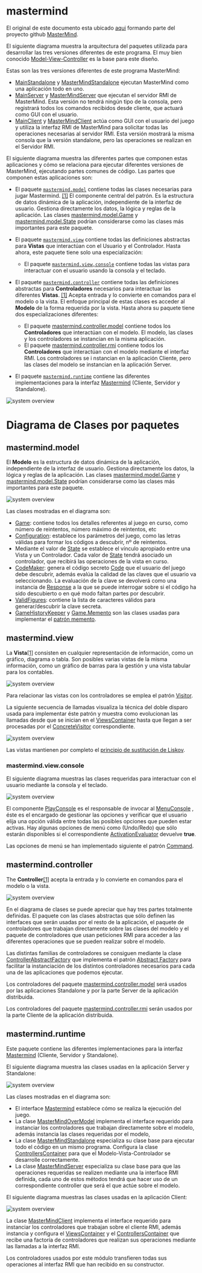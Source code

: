 # mastermind

El original de este documento esta ubicado [aqui](https://github.com/ciscoruiz/mastermind/blob/distributed/README.md) 
formando parte del proyecto github [MasterMind](https://github.com/ciscoruiz/mastermind/tree/distributed).

El siguiente diagrama muestra la arquitectura del paquetes utilizada para desarrollar las tres versiones diferentes de este programa. El
muy bien conocido [Model-View-Controller](https://en.wikipedia.org/wiki/Model%E2%80%93view%E2%80%93controller) es la
base para este diseño.

Estas son las tres versiones diferentes de este programa MasterMind:
* [MainStandalone](https://github.com/ciscoruiz/mastermind/blob/distributed/src/com/upm/master/mastermind/MainStandalone.java) 
  y [MasterMindStandalone](https://github.com/ciscoruiz/mastermind/blob/distributed/src/com/upm/master/mastermind/runtime/MasterMindStandalone.java) 
  ejecutan MasterMind como una aplicación todo en uno.
* [MainServer](https://github.com/ciscoruiz/mastermind/blob/distributed/src/com/upm/master/mastermind/MainServer.java) 
  y [MasterMindServer](https://github.com/ciscoruiz/mastermind/blob/distributed/src/com/upm/master/mastermind/runtime/MasterMindServer.java) 
  que ejecutan el servidor RMI de MasterMind. Esta versión no tendrá ningún tipo de la consola, pero registrará todos 
  los comandos recibidos desde cliente, que actuará como GUI con el usuario.
* [MainClient](https://github.com/ciscoruiz/mastermind/blob/distributed/src/com/upm/master/mastermind/MainClient.java) 
  y [MasterMindClient](https://github.com/ciscoruiz/mastermind/blob/distributed/src/com/upm/master/mastermind/runtime/MasterMindClient.java) 
  actúa como GUI con el usuario del juego y utiliza la interfaz RMI de MasterMind para solicitar todas las operaciones 
  necesarias al servidor RMI. Esta versión mostrará la misma consola que la versión standalone, pero las operaciones se 
  realizan en el Servidor RMI.

El siguiente diagrama muestra las diferentes partes que componen estas aplicaciones y cómo se relaciona para ejecutar 
diferentes versiones de MasterMind, ejecutando partes comunes de código. Las partes que componen estas aplicaciones son:

* El paquete [`mastermind.model`](#mastermindmodel) contiene todas las clases necesarias para jugar Mastermind. [[1]](https://en.wikipedia.org/wiki/Model%E2%80%93view%E2%80%93controller)
  El componente central del patrón. Es la estructura de datos dinámica de la aplicación, independiente de la interfaz 
  de usuario. Gestiona directamente los datos, la lógica y reglas de la aplicación. Las clases [mastermind.model.Game](https://github.com/ciscoruiz/mastermind/blob/distributed/src/com/upm/master/mastermind/model/Game.java)
  y [mastermind.model.State](https://github.com/ciscoruiz/mastermind/blob/distributed/src/com/upm/master/mastermind/model/State.java) 
  podrían considerarse como las clases más importantes para este paquete.

* El paquete [`mastermind.view`](#mastermindview) contiene todas las definiciones abstractas para **Vistas** que interactúan con el Usuario
  y el Controlador.  Hasta ahora, este paquete tiene solo una especialización:
  * El paquete [`mastermind.view,console`](#mastermindviewconsole) contiene todas las vistas para interactuar con el usuario usando la consola y el teclado.

* El paquete [`mastermind.controller`](#mastermindcontroller)  contiene todas las definiciones abstractas para **Controladores** necesarios para interactuar
  las diferentes **Vistas**. [[1]](https://en.wikipedia.org/wiki/Model%E2%80%93view%E2%80%93controller) Acepta entrada y
  lo convierte en comandos para el modelo o la vista. El enfoque principal de estas clases es acceder al **Modelo** de la 
  forma requerida por la vista. Hasta ahora su paquete tiene dos especializaciones diferentes:
  * El paquete [mastermind.controller.model](https://github.com/ciscoruiz/mastermind/tree/distributed/src/com/upm/master/mastermind/controller/model) 
    contiene todos los **Controladores** que interactúan con el modelo. El modelo, las clases y los controladores se 
    instancian en la misma aplicación.
  * El paquete [mastermind.controller.rmi](https://github.com/ciscoruiz/mastermind/tree/distributed/src/com/upm/master/mastermind/controller/rmi) 
    contiene todos los **Controladores** que interactúan con el modelo mediante el interfaz RMI. Los controladores se i
    nstancian en la aplicación Cliente, pero las clases del modelo se instancian en la aplicación Server.

* El paquete [`mastermind.runtime`](#mastermindruntime) contiene las diferentes implementaciones para la interfaz [Mastermind](https://github.com/ciscoruiz/mastermind/blob/distributed/src/com/upm/master/mastermind/MasterMind.java)
  (Cliente, Servidor y Standalone).
 
![system overview](http://www.plantuml.com/plantuml/proxy?cache=no&src=https://raw.githubusercontent.com/ciscoruiz/mastermind/distributed/doc/arquitectura.puml)

# Diagrama de Clases por paquetes

## mastermind.model

El **Modelo** es la estructura de datos dinámica de la aplicación, independiente de la interfaz de usuario. Gestiona 
directamente los datos, la lógica y reglas de la aplicación. Las clases [mastermind.model.Game](https://github.com/ciscoruiz/mastermind/blob/distributed/src/com/upm/master/mastermind/model/Game.java) 
y [mastermind.model.State](https://github.com/ciscoruiz/mastermind/blob/distributed/src/com/upm/master/mastermind/model/State.java) 
podrían considerarse como las clases más importantes para este paquete.

![system overview](http://www.plantuml.com/plantuml/proxy?cache=no&src=https://raw.githubusercontent.com/ciscoruiz/mastermind/distributed/doc/mastermind.model.puml)

Las clases mostradas en el diagrama son:
* [Game](https://github.com/ciscoruiz/mastermind/blob/distributed/src/com/upm/master/mastermind/model/Game.java): contiene 
  todos los detalles referentes al juego en curso, como número de reintentos, número máximo de reintentos, etc
* [Configuration](https://github.com/ciscoruiz/mastermind/blob/distributed/src/com/upm/master/mastermind/model/Configuration.java): 
  establece los parámetros del juego, como las letras válidas para formar los códigos a descubrir, nº de reintentos.
* Mediante el valor de [State](https://github.com/ciscoruiz/mastermind/blob/distributed/src/com/upm/master/mastermind/model/State.java) 
  se establece el vínculo apropiado entre una Vista y un Controlador. Cada valor de [State](https://github.com/ciscoruiz/mastermind/blob/distributed/src/com/upm/master/mastermind/model/State.java)
  tendrá asociado un controlador, que recibirá las operaciones de la vista en curso.
* [CodeMaker](https://github.com/ciscoruiz/mastermind/blob/distributed/src/com/upm/master/mastermind/model/CodeMaker.java): 
  genera el código secreto [Code](https://github.com/ciscoruiz/mastermind/blob/distributed/src/com/upm/master/mastermind/model/Code.java) 
  que el usuario del juego debe descubrir, además evalúa la calidad de las claves  que el usuario va seleccionando. 
  La evaluación de la clave se devolverá como una instancia de [Response](https://github.com/ciscoruiz/mastermind/blob/distributed/src/com/upm/master/mastermind/model/Response.java)
  a la que se puede interrogar sobre si el código ha sido descubierto o en qué modo faltan partes por descubrir.
* [ValidFigures](https://github.com/ciscoruiz/mastermind/blob/distributed/src/com/upm/master/mastermind/model/ValidFigures.java): 
  contiene la lista de caracteres válidos para generar/descubrir la clave secreta.   
* [GameHistoryKeeper](https://github.com/ciscoruiz/mastermind/blob/distributed/src/com/upm/master/mastermind/model/GameHistoryKeeper.java)
  y [Game.Memento](https://github.com/ciscoruiz/mastermind/blob/ead474cbbe7370310082ae1a40787709aa77bb1d/src/com/upm/master/mastermind/model/Game.java#L9) 
  son las clases usadas para implementar el [patrón memento](https://en.wikipedia.org/wiki/Memento_pattern).

## mastermind.view

La **Vista**[[1]](https://en.wikipedia.org/wiki/Model%E2%80%93view%E2%80%93controller) consisten en cualquier representación 
de información, como un gráfico, diagrama o tabla. Son posibles varias vistas de la misma información, como un gráfico de 
barras para la gestión y una vista tabular para los contables. 

![system overview](http://www.plantuml.com/plantuml/proxy?cache=no&src=https://raw.githubusercontent.com/ciscoruiz/mastermind/distributed/doc/mastermind.view.puml)

Para relacionar las vistas con los controladores se emplea el patrón [Visitor](https://en.wikipedia.org/wiki/Visitor_pattern). 

La siguiente secuencia de llamadas visualiza la técnica del doble disparo usada para implementar éste patrón y muestra 
como evolucionan las llamadas desde que se inician en el [ViewsContainer](https://github.com/ciscoruiz/mastermind/blob/distributed/src/com/upm/master/mastermind/view/ViewsContainer.java) 
hasta que llegan a ser procesadas por el [ConcreteVisitor](https://github.com/ciscoruiz/mastermind/blob/distributed/src/com/upm/master/mastermind/controller/ControllerVisitor.java) 
correspondiente.

![system overview](http://www.plantuml.com/plantuml/proxy?cache=no&src=https://raw.githubusercontent.com/ciscoruiz/mastermind/distributed/doc/mastermind.visitor.puml)

Las vistas mantienen por completo el [principio de sustitución de Liskov](https://en.wikipedia.org/wiki/Liskov_substitution_principle).

### mastermind.view.console

El siguiente diagrama muestras las clases requeridas para interactuar con el usuario mediante la consola y el teclado.

![system overview](http://www.plantuml.com/plantuml/proxy?cache=no&src=https://raw.githubusercontent.com/ciscoruiz/mastermind/distributed/doc/mastermind.view.menu.puml)

El componente [PlayConsole](https://github.com/ciscoruiz/mastermind/blob/distributed/src/com/upm/master/mastermind/view/console/PlayConsole.java) 
es el responsable de invocar al [MenuConsole](https://github.com/ciscoruiz/mastermind/blob/distributed/src/com/upm/master/mastermind/view/console/menu/MenuConsole.java)
, éste es el encargado de gestionar las opciones y verificar que el usuario elija una opción válida entre todas las posibles 
opciones que pueden estar activas. Hay algunas opciones de menú como (Undo/Redo) que sólo estarán disponibles si el 
correspondiente [ActivationEvaluator](https://github.com/ciscoruiz/mastermind/blob/ead474cbbe7370310082ae1a40787709aa77bb1d/src/com/upm/master/mastermind/view/console/menu/Command.java#L7)
devuelve **true**.

Las opciones de menú se han implementado siguiente el patrón [Command](https://en.wikipedia.org/wiki/Command_pattern).

## mastermind.controller

The **Controller**[[1]](https://en.wikipedia.org/wiki/Model%E2%80%93view%E2%80%93controller) acepta la entrada y lo convierte 
en comandos para el modelo o la vista.

![system overview](http://www.plantuml.com/plantuml/proxy?cache=no&src=https://raw.githubusercontent.com/ciscoruiz/mastermind/distributed/doc/mastermind.controller.puml)

En el diagrama de clases se puede apreciar que hay tres partes totalmente definidas. El paquete con las clases abstractas 
que sólo definen las interfaces que serán usadas por el resto de la aplicación, el paquete de controladores que trabajan
directamente sobre las clases del modelo y el paquete de controladores que usan peticiones RMI para acceder a las diferentes
operaciones que se pueden realizar sobre el modelo.

Las distintas familias de controladores se consiguen mediante la clase [ControllerAbstractFactory](https://github.com/ciscoruiz/mastermind/blob/distributed/src/com/upm/master/mastermind/controller/ControllerAbstractFactory.java)
que implementa el patrón [Abstract Factory](https://en.wikipedia.org/wiki/Abstract_factory_pattern#:~:text=The%20abstract%20factory%20pattern%20provides,without%20specifying%20their%20concrete%20classes.)
para facilitar la instanciación de los distintos controladores necesarios para cada una de las aplicaciones que podemos
ejecutar.

Los controladores del paquete [mastermind.controller.model](https://github.com/ciscoruiz/mastermind/tree/distributed/src/com/upm/master/mastermind/controller/model) 
será usados por las aplicaciones Standalone y por la parte Server de la aplicación distribuida. 

Los controladores del paquete [mastermind.controller.rmi](https://github.com/ciscoruiz/mastermind/tree/distributed/src/com/upm/master/mastermind/controller/rmi) 
serán usados por la parte Cliente de la aplicación distribuida.

## mastermind.runtime

Este paquete contiene las diferentes implementaciones para la interfaz [Mastermind](https://github.com/ciscoruiz/mastermind/blob/distributed/src/com/upm/master/mastermind/MasterMind.java) 
(Cliente, Servidor y Standalone).

El siguiente diagrama muestra las clases usadas en la aplicación Server y Standalone:

![system overview](http://www.plantuml.com/plantuml/proxy?cache=no&src=https://raw.githubusercontent.com/ciscoruiz/mastermind/distributed/doc/mastermind.runtime.overmodel.puml)

Las clases mostradas en el diagrama son:
* El interface [Mastermind](https://github.com/ciscoruiz/mastermind/blob/distributed/src/com/upm/master/mastermind/MasterMind.java)
  establece cómo se realiza la ejecución del juego.
* La clase [MasterMindOverModel](https://github.com/ciscoruiz/mastermind/blob/distributed/src/com/upm/master/mastermind/runtime/MasterMindOverModel.java) 
  implementa el interface requerido para instanciar los controladores que trabajan directamente sobre el modelo, además 
  instancia las clases requeridas por el modelo,
* La clase [MasterMindStandalone](https://github.com/ciscoruiz/mastermind/blob/distributed/src/com/upm/master/mastermind/runtime/MasterMindStandalone.java)
  especializa su clase base para ejecutar todo el código en un mismo programa. Configura la clase [ControllersContainer](https://github.com/ciscoruiz/mastermind/blob/distributed/src/com/upm/master/mastermind/controller/ControllersContainer.java) 
  para que el Modelo-Vista-Controlador se desarrolle correctamente.
* La clase [MasterMindServer](https://github.com/ciscoruiz/mastermind/blob/distributed/src/com/upm/master/mastermind/runtime/MasterMindServer.java)
  especializa su clase base para que las operaciones requeridas se realizen mediante una la interface RMI definida, cada 
  uno de estos métodos tendrá que hacer uso de un correspondiente controller que será el que actúe sobre el modelo.
  
El siguiente diagrama muestras las clases usadas en la aplicación Client:

![system overview](http://www.plantuml.com/plantuml/proxy?cache=no&src=https://raw.githubusercontent.com/ciscoruiz/mastermind/distributed/doc/mastermind.runtime.client.puml)

La clase [MasterMindClient](https://github.com/ciscoruiz/mastermind/blob/distributed/src/com/upm/master/mastermind/runtime/MasterMindClient.java) 
implementa el interface requerido para instanciar los controladores que trabajan sobre el cliente RMI, además instancia 
y configura el [ViewsContainer](https://github.com/ciscoruiz/mastermind/blob/distributed/src/com/upm/master/mastermind/view/ViewsContainer.java)
y el [ControllersContainer](https://github.com/ciscoruiz/mastermind/blob/distributed/src/com/upm/master/mastermind/controller/ControllersContainer.java)
que recibe una factoría de controladores que realizan sus operaciones mediante las llamadas a la interfaz RMI.

Los controladores usados por este módulo transfieren todas sus operaciones al interfaz RMI que han recibido en su constructor.